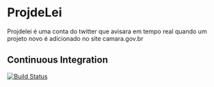 ProjdeLei
=========

Projdelei é uma conta do twitter que avisara em tempo real quando um projeto novo é adicionado no site camara.gov.br

Continuous Integration
----------------------
[![Build Status](http://travis-ci.org/emersonvinicius/projdelei.png)](http://travis-ci.org/emersonvinicius/projdelei)

